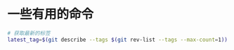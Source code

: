 # 一些有用的命令

```bash
# 获取最新的标签
latest_tag=$(git describe --tags $(git rev-list --tags --max-count=1))
```

